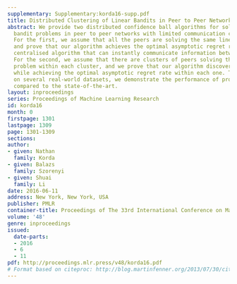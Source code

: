 ```yaml
---
supplementary: Supplementary:korda16-supp.pdf
title: Distributed Clustering of Linear Bandits in Peer to Peer Networks
abstract: We provide two distributed confidence ball algorithms for solving linear
  bandit problems in peer to peer networks with limited communication capabilities.
  For the first, we assume that all the peers are solving the same linear bandit problem,
  and prove that our algorithm achieves the optimal asymptotic regret rate of any
  centralised algorithm that can instantly communicate information between the peers.
  For the second, we assume that there are clusters of peers solving the same bandit
  problem within each cluster, and we prove that our algorithm discovers these clusters,
  while achieving the optimal asymptotic regret rate within each one. Through experiments
  on several real-world datasets, we demonstrate the performance of proposed algorithms
  compared to the state-of-the-art.
layout: inproceedings
series: Proceedings of Machine Learning Research
id: korda16
month: 0
firstpage: 1301
lastpage: 1309
page: 1301-1309
sections: 
author:
- given: Nathan
  family: Korda
- given: Balazs
  family: Szorenyi
- given: Shuai
  family: Li
date: 2016-06-11
address: New York, New York, USA
publisher: PMLR
container-title: Proceedings of The 33rd International Conference on Machine Learning
volume: '48'
genre: inproceedings
issued:
  date-parts:
  - 2016
  - 6
  - 11
pdf: http://proceedings.mlr.press/v48/korda16.pdf
# Format based on citeproc: http://blog.martinfenner.org/2013/07/30/citeproc-yaml-for-bibliographies/
---
```

